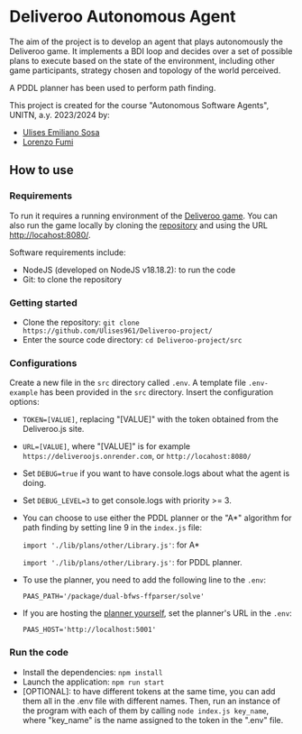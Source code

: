 # Deliveroo Autonomous Agent

The aim of the project is to develop an agent that plays autonomously the Deliveroo game.
It implements a BDI loop and decides over a set of possible plans to execute based on the state of the environment, including other game participants, strategy chosen and topology of the world perceived.

A PDDL planner has been used to perform path finding.

This project is created for the course "Autonomous Software Agents", UNITN, a.y. 2023/2024 by:

* [Ulises Emiliano Sosa](https://github.com/Ulises961)
* [Lorenzo Fumi](https://github.com/DeeJack)

## How to use

### Requirements

To run it requires a running environment of the [Deliveroo game](https://deliveroojs.onrender.com). You can also run the game locally by cloning the [repository](https://github.com/unitn-ASA/Deliveroo.js) and using the URL <http://locahost:8080/>.

Software requirements include:

* NodeJS (developed on NodeJS v18.18.2): to run the code
* Git: to clone the repository

### Getting started

* Clone the repository: `git clone https://github.com/Ulises961/Deliveroo-project/`
* Enter the source code directory: `cd Deliveroo-project/src`

### Configurations

Create a new file in the `src` directory called `.env`. A template file `.env-example` has been provided in the `src` directory.
Insert the configuration options:

* `TOKEN=[VALUE]`, replacing "[VALUE]" with the token obtained from the Deliveroo.js site.
* `URL=[VALUE]`, where "[VALUE]" is for example `https://deliveroojs.onrender.com`, or `http://locahost:8080/`
* Set `DEBUG=true` if you want to have console.logs about what the agent is doing.
* Set `DEBUG_LEVEL=3` to get console.logs with priority >= 3.
* You can choose to use either the PDDL planner or the "A*" algorithm for path finding by setting line 9 in the `index.js` file:

    `import './lib/plans/other/Library.js'`: for A*

    `import './lib/plans/other/Library.js'`: for PDDL planner.

* To use the planner, you need to add the following line to the `.env`:
  
    `PAAS_PATH='/package/dual-bfws-ffparser/solve'`
  
* If you are hosting the [planner yourself](https://github.com/AI-Planning/planning-as-a-service), set the planner's URL in the `.env`:

    `PAAS_HOST='http://localhost:5001'`

### Run the code

* Install the dependencies: `npm install`
* Launch the application: `npm run start`
* [OPTIONAL]: to have different tokens at the same time, you can add them all in the .env file with different names.
  Then, run an instance of the program with each of them by calling `node index.js key_name`, where "key_name" is the name assigned to the token in the ".env" file.
